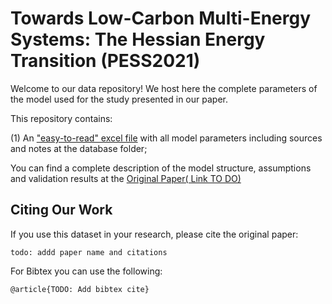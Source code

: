 # Towards Low-Carbon Multi-Energy Systems: The Hessian Energy Transition (PESS2021)

Welcome to our data repository! We host here the complete parameters of the model used for the study presented in our paper.

This repository contains:

(1) An ["easy-to-read" excel file](/database/database.xlsx) with all model parameters including sources and notes at the database folder;

You can find a complete description of the model structure,  assumptions and validation results at the [Original Paper( Link TO DO)](https://www.google.de)

## Citing Our Work

If you use this dataset in your research, please cite the original paper:

	todo: addd paper name and citations 

For Bibtex you can use the following:

    @article{TODO: Add bibtex cite}



